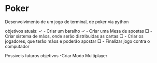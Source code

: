 # Poker

Desenvolvimento de um jogo de terminal, de poker via python


objetivos atuais:
✓ - Criar um baralho
✓ - Criar uma Mesa de apostas
□ - Criar sistema de mãos, onde serão distribuidas as cartas
□ - Criar os jogadores, que terão mãos e poderão apostar
□ - Finalizar jogo contra o computador

Possiveis futuros objetivos
-Criar Modo Multiplayer
